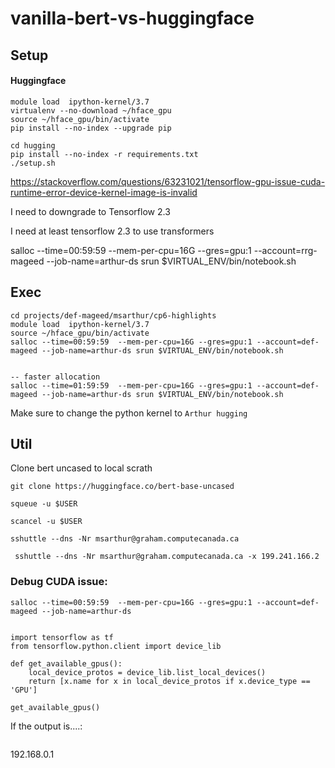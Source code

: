 # vanilla-bert-vs-huggingface



## Setup 



#### Huggingface


```
module load  ipython-kernel/3.7
virtualenv --no-download ~/hface_gpu
source ~/hface_gpu/bin/activate
pip install --no-index --upgrade pip

```



```
cd hugging
pip install --no-index -r requirements.txt
./setup.sh

```
https://stackoverflow.com/questions/63231021/tensorflow-gpu-issue-cuda-runtime-error-device-kernel-image-is-invalid

I need to downgrade to Tensorflow 2.3



I need at least tensorflow 2.3 to use transformers





salloc --time=00:59:59  --mem-per-cpu=16G --gres=gpu:1 --account=rrg-mageed --job-name=arthur-ds srun $VIRTUAL_ENV/bin/notebook.sh



## Exec

```
cd projects/def-mageed/msarthur/cp6-highlights
module load  ipython-kernel/3.7
source ~/hface_gpu/bin/activate
salloc --time=00:59:59  --mem-per-cpu=16G --gres=gpu:1 --account=def-mageed --job-name=arthur-ds srun $VIRTUAL_ENV/bin/notebook.sh


-- faster allocation
salloc --time=01:59:59  --mem-per-cpu=16G --gres=gpu:1 --account=def-mageed --job-name=arthur-ds srun $VIRTUAL_ENV/bin/notebook.sh

```


Make sure to change the python kernel to `Arthur hugging`


## Util


Clone bert uncased to local scrath

```
git clone https://huggingface.co/bert-base-uncased
```


```
squeue -u $USER

scancel -u $USER

sshuttle --dns -Nr msarthur@graham.computecanada.ca

 sshuttle --dns -Nr msarthur@graham.computecanada.ca -x 199.241.166.2 
```



### Debug CUDA issue:
```
salloc --time=00:59:59  --mem-per-cpu=16G --gres=gpu:1 --account=def-mageed --job-name=arthur-ds


import tensorflow as tf
from tensorflow.python.client import device_lib

def get_available_gpus():
    local_device_protos = device_lib.list_local_devices()
    return [x.name for x in local_device_protos if x.device_type == 'GPU']

get_available_gpus()

```


If the output is....:


```

```


192.168.0.1